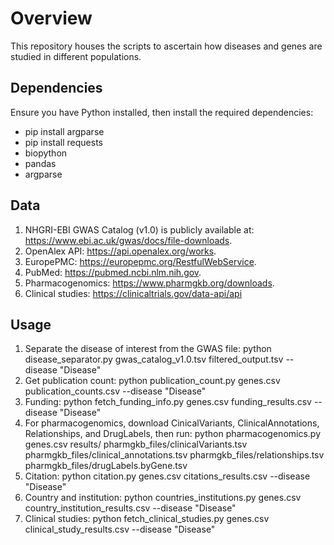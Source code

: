 # Overview
This repository houses the scripts to ascertain how diseases and genes are studied in different populations.

## Dependencies
Ensure you have Python installed, then install the required dependencies: 

- pip install argparse
- pip install requests 
- biopython 
- pandas 
- argparse

## Data
1. NHGRI-EBI GWAS Catalog (v1.0) is publicly available at: https://www.ebi.ac.uk/gwas/docs/file-downloads.
2. OpenAlex API: https://api.openalex.org/works.
3. EuropePMC: https://europepmc.org/RestfulWebService.
4. PubMed: https://pubmed.ncbi.nlm.nih.gov.
5. Pharmacogenomics: https://www.pharmgkb.org/downloads.
6. Clinical studies: https://clinicaltrials.gov/data-api/api

## Usage
1. Separate the disease of interest from the GWAS file: python disease_separator.py gwas_catalog_v1.0.tsv filtered_output.tsv --disease "Disease"
2. Get publication count: python publication_count.py genes.csv publication_counts.csv --disease "Disease"
3. Funding: python fetch_funding_info.py genes.csv funding_results.csv --disease "Disease"
4. For pharmacogenomics, download CinicalVariants, ClinicalAnnotations, Relationships, and DrugLabels, then run: python pharmacogenomics.py genes.csv results/ pharmgkb_files/clinicalVariants.tsv pharmgkb_files/clinical_annotations.tsv pharmgkb_files/relationships.tsv pharmgkb_files/drugLabels.byGene.tsv
5. Citation: python citation.py genes.csv citations_results.csv --disease "Disease"
6. Country and institution: python countries_institutions.py genes.csv country_institution_results.csv --disease "Disease"
7. Clinical studies: python fetch_clinical_studies.py genes.csv clinical_study_results.csv --disease "Disease"




